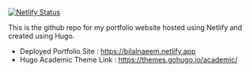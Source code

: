 [![Netlify Status](https://api.netlify.com/api/v1/badges/bc6e6cbc-f447-4fb1-84f9-945e16bbf99f/deploy-status)](https://app.netlify.com/sites/bilalnaeem/deploys)

This is the github repo for my portfolio website hosted using Netlify and created using Hugo. 

* Deployed Portfolio Site : https://bilalnaeem.netlify.app
* Hugo Academic Theme Link : https://themes.gohugo.io/academic/
